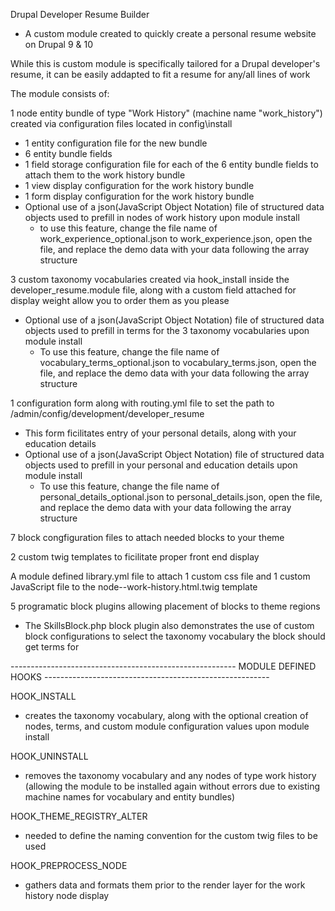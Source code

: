 Drupal Developer Resume Builder
- A custom module created to quickly create a personal resume website on Drupal 9 & 10

While this is custom module is specifically tailored for a Drupal developer's resume, it can be easily addapted to fit a resume for any/all lines of work

The module consists of:

1 node entity bundle of type "Work History" (machine name "work_history") created via configuration files located in config\install
- 1 entity configuration file for the new bundle
- 6 entity bundle fields
- 1 field storage configuration file for each of the 6 entity bundle fields to attach them to the work history bundle
- 1 view display configuration for the work history bundle
- 1 form display configuration for the work history bundle
- Optional use of a json(JavaScript Object Notation) file of structured data objects used to prefill in nodes of work history upon module install
  - to use this feature, change the file name of work_experience_optional.json to work_experience.json, open the file, and replace the demo data with your data following the array structure

3 custom taxonomy vocabularies created via hook_install inside the developer_resume.module file, along with a custom field attached for display weight allow you to order them as you please
- Optional use of a json(JavaScript Object Notation) file of structured data objects used to prefill in terms for the 3 taxonomy vocabularies upon module install
  - To use this feature, change the file name of vocabulary_terms_optional.json to vocabulary_terms.json, open the file, and replace the demo data with your data following the array structure
 
1 configuration form along with routing.yml file to set the path to /admin/config/development/developer_resume
- This form ficilitates entry of your personal details, along with your education details
- Optional use of a json(JavaScript Object Notation) file of structured data objects used to prefill in your personal and education details upon module install
  - To use this feature, change the file name of personal_details_optional.json to personal_details.json, open the file, and replace the demo data with your data following the array structure

7 block congfiguration files to attach needed blocks to your theme

2 custom twig templates to ficilitate proper front end display

A module defined library.yml file to attach 1 custom css file and 1 custom JavaScript file to the node--work-history.html.twig template

5 programatic block plugins allowing placement of blocks to theme regions
  - The SkillsBlock.php block plugin also demonstrates the use of custom block configurations to select the taxonomy vocabulary the block should get terms for

-------------------------------------------------------- MODULE DEFINED HOOKS --------------------------------------------------------

HOOK_INSTALL
- creates the taxonomy vocabulary, along with the optional creation of nodes, terms, and custom module configuration values upon module install

HOOK_UNINSTALL
- removes the taxonomy vocabulary and any nodes of type work history (allowing the module to be installed again without errors due to existing machine names for vocabulary and entity bundles)

HOOK_THEME_REGISTRY_ALTER
- needed to define the naming convention for the custom twig files to be used

HOOK_PREPROCESS_NODE
- gathers data and formats them prior to the render layer for the work history node display
